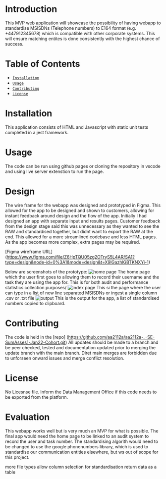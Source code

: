 # Introduction

This MVP web application will showcase the possibility of having webapp to standardise MSISDNs (Telephone numbers) to E164 format (e.g. +447912345678) which is compatible with other corporate systems. This will ensure matching entites is done consistently with the highest chance of success.

# Table of Contents
- [`Installation`](#Installation)
- [`Usage`](#Usage)
- [`Contributing`](#Contributing)
- [`License`](#License)

# Installation
This application consists of HTML and Javascript with static unit tests completed in a jest framework.

# Usage
The code can be run using github pages or cloning the repository in vscode and using live server extenstion to run the page.

# Design
The wire frame for the webapp was designed and prototyped in Figma. This allowed for the app to be designed and shown to customers, allowing for instant feedback around design and the flow of the app. Initially I had designed an app with separate input and results pages. Customer feedback from the design stage said this was unnecessary as they wanted to see the RAW and standardised together, but didnt want to export the RAW at the end. This allowed for a more streamlined codebase and less HTML pages. As the app becomes more complex, extra pages may be required.

[Figma wireframe URL] (https://www.figma.com/file/Z6HpTQU05zg2OTryS5L4AR/SA1?type=design&node-id=0%3A1&mode=design&t=X9lGazhlGBTKNXYi-1)

Below are screenshots of the prototype:
![home page](.resources/page1.png)
The home page which the user first goes to allowing them to record their username and the task they are using the app for. This is for both audit and performance statistics collection purposes/
![index page](.resources/page1.png)
This si the page where the user can type in a list of new line separated MSISDNs or ingest a single column .csv or .txt file
![output](.resources/page1.png)
This is the output for the app, a list of standardised numbers copied to clipboard.


# Contributing
The code is held in the [repo] (https://github.com/aa2112a/aa2112a-_-SE-SumAsses1-Jan22-Cohort.git)
All updates should be made to a branch and be peer checked, tested and documentation updated prior to merging the update branch with the main branch. Diret main merges are forbidden due to unforseen onward issues and merge conflict resolution. 

# License
No Licesnse file. Inform the Data Management Office if this code needs to be exported from the platform. 

# Evaluation
This webapp works well but is very much an MVP for what is possible. 
The final app would need the home page to be linked to an audit system to record the user and task number.
The standardising algorith would need to be changed to use the google phonenumbers library, which is used to standardise our communication entities elsewhere, but ws out of scope for this project.  

more file types
allow column selection for standardisation
return data as a table